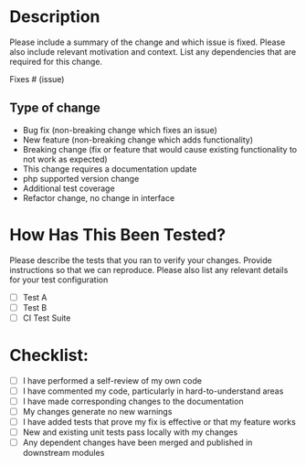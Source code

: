 # Description

Please include a summary of the change and which issue is fixed. Please also include relevant motivation and context.
List any dependencies that are required for this change.

Fixes # (issue)

## Type of change

<!-- Please delete options that are not relevant (along with this comment :-) ). -->

* Bug fix (non-breaking change which fixes an issue)
* New feature (non-breaking change which adds functionality)
* Breaking change (fix or feature that would cause existing functionality to not work as expected)
* This change requires a documentation update
* php supported version change
* Additional test coverage
* Refactor change, no change in interface

# How Has This Been Tested?

Please describe the tests that you ran to verify your changes. Provide instructions so that we can reproduce. Please
also list any relevant details for your test configuration

- [ ] Test A
- [ ] Test B
- [ ] CI Test Suite

# Checklist:

- [ ] I have performed a self-review of my own code
- [ ] I have commented my code, particularly in hard-to-understand areas
- [ ] I have made corresponding changes to the documentation
- [ ] My changes generate no new warnings
- [ ] I have added tests that prove my fix is effective or that my feature works
- [ ] New and existing unit tests pass locally with my changes
- [ ] Any dependent changes have been merged and published in downstream modules